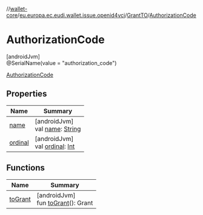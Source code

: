 //[wallet-core](../../../../index.md)/[eu.europa.ec.eudi.wallet.issue.openid4vci](../../index.md)/[GrantTO](../index.md)/[AuthorizationCode](index.md)

# AuthorizationCode

[androidJvm]\
@SerialName(value = &quot;authorization_code&quot;)

[AuthorizationCode](index.md)

## Properties

| Name | Summary |
|---|---|
| [name](../-pre-authorized-code-grant/index.md#-372974862%2FProperties%2F1615067946) | [androidJvm]<br>val [name](../-pre-authorized-code-grant/index.md#-372974862%2FProperties%2F1615067946): [String](https://kotlinlang.org/api/latest/jvm/stdlib/kotlin/-string/index.html) |
| [ordinal](../-pre-authorized-code-grant/index.md#-739389684%2FProperties%2F1615067946) | [androidJvm]<br>val [ordinal](../-pre-authorized-code-grant/index.md#-739389684%2FProperties%2F1615067946): [Int](https://kotlinlang.org/api/latest/jvm/stdlib/kotlin/-int/index.html) |

## Functions

| Name | Summary |
|---|---|
| [toGrant](../to-grant.md) | [androidJvm]<br>fun [toGrant](../to-grant.md)(): Grant |
